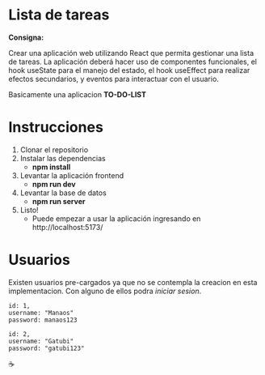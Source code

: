 # Lista de tareas 
**Consigna:** 

Crear una aplicación web utilizando React que permita gestionar una lista de tareas. La aplicación deberá hacer uso de componentes funcionales, el hook useState para el manejo del estado, el hook useEffect para realizar efectos secundarios, y eventos para interactuar con el usuario.

Basicamente una aplicacion **TO-DO-LIST**

# Instrucciones
1) Clonar el repositorio
2) Instalar las dependencias
    * **npm install**
3) Levantar la aplicación frontend
    * **npm run dev** 
4) Levantar la base de datos
    * **npm run server**
6) Listo!
   * Puede empezar a usar la aplicación ingresando en http://localhost:5173/

# Usuarios
Existen usuarios pre-cargados ya que no se contempla la creacion en esta implementacion. Con alguno de ellos podra *iniciar sesion*.

```
id: 1,
username: "Manaos"
password: manaos123

id: 2,
username: "Gatubi"
password: "gatubi123"
```

☕
  
